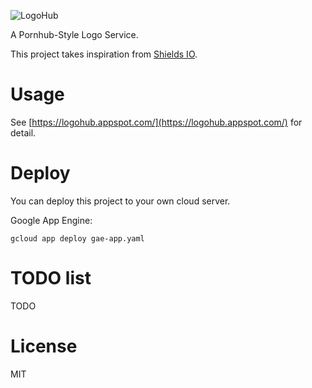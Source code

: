 ![LogoHub](https://logohub.appspot.com/Logo-Hub-30-white.png)

A Pornhub-Style Logo Service.

This project takes inspiration from [Shields IO](https://shields.io/).

# Usage

See [https://logohub.appspot.com/](https://logohub.appspot.com/) for detail.

# Deploy

You can deploy this project to your own cloud server.

Google App Engine:

```shell script
gcloud app deploy gae-app.yaml
```

# TODO list

TODO

# License

MIT
